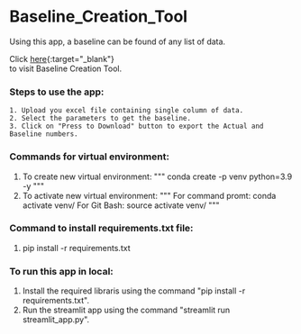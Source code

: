 # Baseline_Creation_Tool
Using this app, a baseline can be found of any list of data.

Click [here](https://baselinecreationtool.streamlit.app/){:target="_blank"}  
to visit Baseline Creation Tool.

### Steps to use the app:
```
1. Upload you excel file containing single column of data.
2. Select the parameters to get the baseline.
3. Click on "Press to Download" button to export the Actual and Baseline numbers. 
```

### Commands for virtual environment:
 1. To create new virtual environment:
""" conda create -p venv python=3.9 -y 
"""
 2. To activate new virtual environment:
 """
    For command promt: conda activate venv/
    For Git Bash: source activate venv/
"""
### Command to install requirements.txt file:
 1. pip install -r requirements.txt

### To run this app in local:
 1. Install the required libraris using the command "pip install -r requirements.txt".
 2. Run the streamlit app using the command "streamlit run streamlit_app.py".
